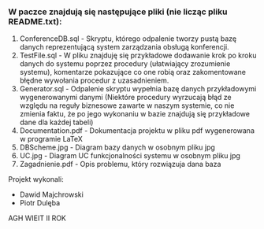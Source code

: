### W paczce znajdują się następujące pliki (nie licząc pliku README.txt):

1. ConferenceDB.sql - Skryptu, którego odpalenie tworzy pustą bazę danych reprezentującą system zarządzania obsługą konferencji.
2. TestFile.sql - W pliku znajduję się przykładowe dodawanie krok po kroku danych do systemu poprzez procedury (ułatwiający zrozumienie systemu), komentarze pokazujące co one robią oraz zakomentowane błędne wywołania procedur z uzasadnieniem.
3. Generator.sql - Odpalenie skryptu wypełnia bazę danych przykładowymi wygenerowanymi danymi (Niektóre procedury wyrzucają błąd ze względu na reguły biznesowe zawarte w naszym systemie,
co nie zmienia faktu, że po jego wykonaniu w bazie znajdują się przykładowe dane dla każdej tabeli)
4. Documentation.pdf - Dokumentacja projektu w pliku pdf wygenerowana w programie LaTeX
5. DBScheme.jpg - Diagram bazy danych w osobnym pliku jpg
6. UC.jpg - Diagram UC funkcjonalności systemu w osobnym pliku jpg
7. Zagadnienie.pdf - Opis problemu, który rozwiązuja dana baza

Projekt wykonali:
- Dawid Majchrowski
- Piotr Dulęba

AGH WIEIT II ROK
